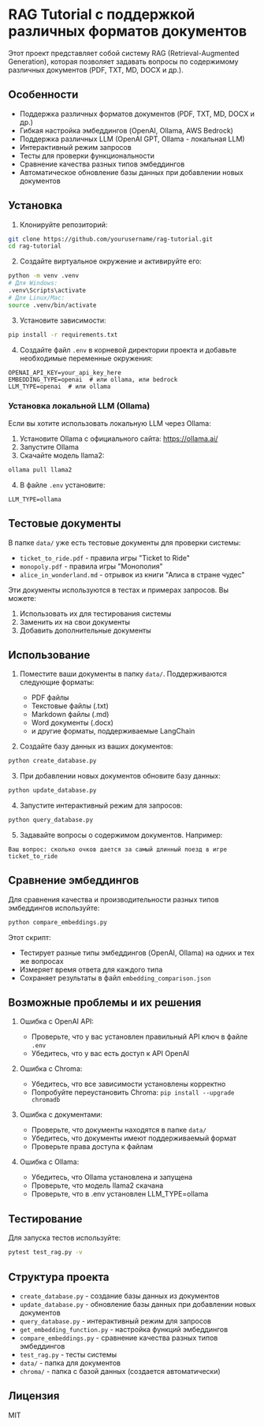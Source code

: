# RAG Tutorial с поддержкой различных форматов документов

Этот проект представляет собой систему RAG (Retrieval-Augmented Generation), которая позволяет задавать вопросы по содержимому различных документов (PDF, TXT, MD, DOCX и др.).

## Особенности

- Поддержка различных форматов документов (PDF, TXT, MD, DOCX и др.)
- Гибкая настройка эмбеддингов (OpenAI, Ollama, AWS Bedrock)
- Поддержка различных LLM (OpenAI GPT, Ollama - локальная LLM)
- Интерактивный режим запросов
- Тесты для проверки функциональности
- Сравнение качества разных типов эмбеддингов
- Автоматическое обновление базы данных при добавлении новых документов

## Установка

1. Клонируйте репозиторий:
```bash
git clone https://github.com/yourusername/rag-tutorial.git
cd rag-tutorial
```

2. Создайте виртуальное окружение и активируйте его:
```bash
python -m venv .venv
# Для Windows:
.venv\Scripts\activate
# Для Linux/Mac:
source .venv/bin/activate
```

3. Установите зависимости:
```bash
pip install -r requirements.txt
```

4. Создайте файл `.env` в корневой директории проекта и добавьте необходимые переменные окружения:
```env
OPENAI_API_KEY=your_api_key_here
EMBEDDING_TYPE=openai  # или ollama, или bedrock
LLM_TYPE=openai  # или ollama
```

### Установка локальной LLM (Ollama)

Если вы хотите использовать локальную LLM через Ollama:

1. Установите Ollama с официального сайта: https://ollama.ai/
2. Запустите Ollama
3. Скачайте модель llama2:
```bash
ollama pull llama2
```
4. В файле `.env` установите:
```env
LLM_TYPE=ollama
```

## Тестовые документы

В папке `data/` уже есть тестовые документы для проверки системы:
- `ticket_to_ride.pdf` - правила игры "Ticket to Ride"
- `monopoly.pdf` - правила игры "Монополия"
- `alice_in_wonderland.md` - отрывок из книги "Алиса в стране чудес"

Эти документы используются в тестах и примерах запросов. Вы можете:
1. Использовать их для тестирования системы
2. Заменить их на свои документы
3. Добавить дополнительные документы

## Использование

1. Поместите ваши документы в папку `data/`. Поддерживаются следующие форматы:
   - PDF файлы
   - Текстовые файлы (.txt)
   - Markdown файлы (.md)
   - Word документы (.docx)
   - и другие форматы, поддерживаемые LangChain

2. Создайте базу данных из ваших документов:
```bash
python create_database.py
```

3. При добавлении новых документов обновите базу данных:
```bash
python update_database.py
```

4. Запустите интерактивный режим для запросов:
```bash
python query_database.py
```

5. Задавайте вопросы о содержимом документов. Например:
```
Ваш вопрос: сколько очков дается за самый длинный поезд в игре ticket_to_ride
```

## Сравнение эмбеддингов

Для сравнения качества и производительности разных типов эмбеддингов используйте:
```bash
python compare_embeddings.py
```

Этот скрипт:
- Тестирует разные типы эмбеддингов (OpenAI, Ollama) на одних и тех же вопросах
- Измеряет время ответа для каждого типа
- Сохраняет результаты в файл `embedding_comparison.json`

## Возможные проблемы и их решения

1. Ошибка с OpenAI API:
   - Проверьте, что у вас установлен правильный API ключ в файле `.env`
   - Убедитесь, что у вас есть доступ к API OpenAI

2. Ошибка с Chroma:
   - Убедитесь, что все зависимости установлены корректно
   - Попробуйте переустановить Chroma: `pip install --upgrade chromadb`

3. Ошибка с документами:
   - Проверьте, что документы находятся в папке `data/`
   - Убедитесь, что документы имеют поддерживаемый формат
   - Проверьте права доступа к файлам

4. Ошибка с Ollama:
   - Убедитесь, что Ollama установлена и запущена
   - Проверьте, что модель llama2 скачана
   - Проверьте, что в .env установлен LLM_TYPE=ollama

## Тестирование

Для запуска тестов используйте:
```bash
pytest test_rag.py -v
```

## Структура проекта

- `create_database.py` - создание базы данных из документов
- `update_database.py` - обновление базы данных при добавлении новых документов
- `query_database.py` - интерактивный режим для запросов
- `get_embedding_function.py` - настройка функций эмбеддингов
- `compare_embeddings.py` - сравнение качества разных типов эмбеддингов
- `test_rag.py` - тесты системы
- `data/` - папка для документов
- `chroma/` - папка с базой данных (создается автоматически)

## Лицензия

MIT